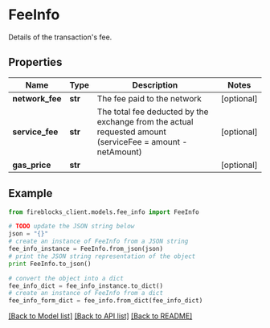 # FeeInfo

Details of the transaction's fee.

## Properties

Name | Type | Description | Notes
------------ | ------------- | ------------- | -------------
**network_fee** | **str** | The fee paid to the network | [optional] 
**service_fee** | **str** | The total fee deducted by the exchange from the actual requested amount (serviceFee &#x3D; amount - netAmount) | [optional] 
**gas_price** | **str** |  | [optional] 

## Example

```python
from fireblocks_client.models.fee_info import FeeInfo

# TODO update the JSON string below
json = "{}"
# create an instance of FeeInfo from a JSON string
fee_info_instance = FeeInfo.from_json(json)
# print the JSON string representation of the object
print FeeInfo.to_json()

# convert the object into a dict
fee_info_dict = fee_info_instance.to_dict()
# create an instance of FeeInfo from a dict
fee_info_form_dict = fee_info.from_dict(fee_info_dict)
```
[[Back to Model list]](../README.md#documentation-for-models) [[Back to API list]](../README.md#documentation-for-api-endpoints) [[Back to README]](../README.md)


